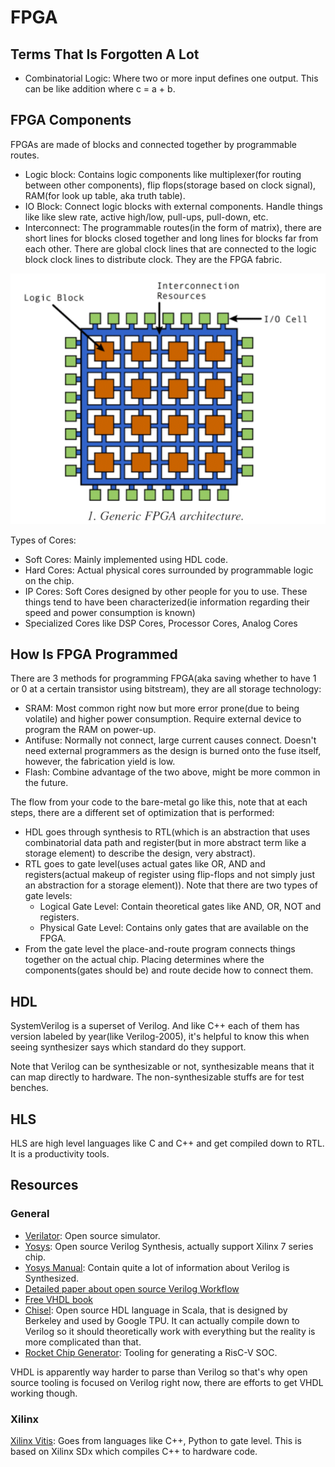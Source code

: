 # FPGA

## Terms That Is Forgotten A Lot

- Combinatorial Logic: Where two or more input defines one output. This can be like addition where c = a + b.

## FPGA Components

FPGAs are made of blocks and connected together by programmable routes.

- Logic block: Contains logic components like multiplexer(for routing between other components), flip flops(storage based on clock signal), RAM(for look up table, aka truth table).
- IO Block: Connect logic blocks with external components. Handle things like like slew rate, active high/low, pull-ups, pull-down, etc.
- Interconnect: The programmable routes(in the form of matrix), there are short lines for blocks closed together and long lines for blocks far from each other. There are global clock lines that are connected to the logic block clock lines to distribute clock. They are the FPGA fabric.

![](image/2020-05-07-15-38-26.png)

Types of Cores:

- Soft Cores: Mainly implemented using HDL code.
- Hard Cores: Actual physical cores surrounded by programmable logic on the chip.
- IP Cores: Soft Cores designed by other people for you to use. These things tend to have been characterized(ie information regarding their speed and power consumption is known)
- Specialized Cores like DSP Cores, Processor Cores, Analog Cores

## How Is FPGA Programmed

There are 3 methods for programming FPGA(aka saving whether to have 1 or 0 at a certain transistor using bitstream), they are all storage technology:

- SRAM: Most common right now but more error prone(due to being volatile) and higher power consumption. Require external device to program the RAM on power-up.
- Antifuse: Normally not connect, large current causes connect. Doesn't need external programmers as the design is burned onto the fuse itself, however, the fabrication yield is low.
- Flash: Combine advantage of the two above, might be more common in the future.

The flow from your code to the bare-metal go like this, note that at each steps, there are a different set of optimization that is performed:

- HDL goes through synthesis to RTL(which is an abstraction that uses combinatorial data path and register(but in more abstract term like a storage element) to describe the design, very abstract).
- RTL goes to gate level(uses actual gates like OR, AND and registers(actual makeup of register using flip-flops and not simply just an abstraction for a storage element)). Note that there are two types of gate levels:
  - Logical Gate Level: Contain theoretical gates like AND, OR, NOT and registers.
  - Physical Gate Level: Contains only gates that are available on the FPGA.
- From the gate level the place-and-route program connects things together on the actual chip. Placing determines where the components(gates should be) and route decide how to connect them.

## HDL

SystemVerilog is a superset of Verilog. And like C++ each of them has version labeled by year(like Verilog-2005), it's helpful to know this when seeing synthesizer says which standard do they support.

Note that Verilog can be synthesizable or not, synthesizable means that it can map directly to hardware. The non-synthesizable stuffs are for test benches.

## HLS

HLS are high level languages like C and C++ and get compiled down to RTL. It is a productivity tools.

## Resources

### General

- [Verilator][1]: Open source simulator.
- [Yosys][2]: Open source Verilog Synthesis, actually support Xilinx 7 series chip.
- [Yosys Manual][5]: Contain quite a lot of information about Verilog is Synthesized.
- [Detailed paper about open source Verilog Workflow][3]
- [Free VHDL book][4]
- [Chisel][8]: Open source HDL language in Scala, that is designed by Berkeley and used by Google TPU. It can actually compile down to Verilog so it should theoretically work with everything but the reality is more complicated than that.
- [Rocket Chip Generator][7]: Tooling for generating a RisC-V SOC.

VHDL is apparently way harder to parse than Verilog so that's why open source tooling is focused on Verilog right now, there are efforts to get VHDL working though.

### Xilinx

[Xilinx Vitis][6]: Goes from languages like C++, Python to gate level. This is based on Xilinx SDx which compiles C++ to hardware code.

[1]: https://en.wikipedia.org/wiki/Verilator
[2]: http://www.clifford.at/yosys/
[3]: https://arxiv.org/pdf/1903.10407.pdf
[4]: http://freerangefactory.org/pdf/df344hdh4h8kjfh3500ft2/free_range_vhdl.pdf
[5]: http://www.clifford.at/yosys/files/yosys_manual.pdf
[6]: https://www.xilinx.com/products/design-tools/vitis/vitis-platform.html
[7]: https://github.com/chipsalliance/rocket-chip
[8]: https://github.com/freechipsproject/chisel3
